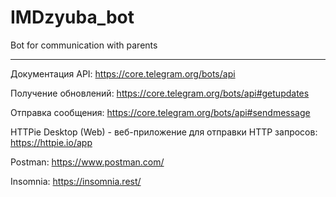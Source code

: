 # IMDzyuba_bot
Bot for communication with parents


________________________________________________________________________________________
Документация API: https://core.telegram.org/bots/api

Получение обновлений: https://core.telegram.org/bots/api#getupdates 

Отправка сообщения: https://core.telegram.org/bots/api#sendmessage

HTTPie Desktop (Web) - веб-приложение для отправки HTTP запросов: https://httpie.io/app

Postman: https://www.postman.com/

Insomnia: https://insomnia.rest/

